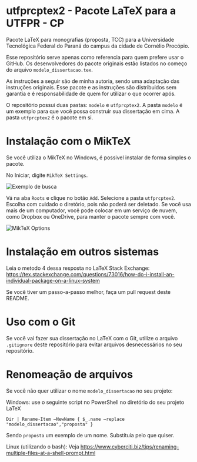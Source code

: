 # utfprcptex2 - Pacote LaTeX para a UTFPR - CP 
Pacote LaTeX para monografias (proposta, TCC) para a Universidade Tecnológica Federal do Paraná do campus da cidade de Cornélio Procópio.

Esse repositório serve apenas como referencia para quem prefere usar o GitHub. Os desenvolvedores do pacote originais estão listados no começo do arquivo `modelo_dissertacao.tex`.

As instruções a seguir são de minha autoria, sendo uma adaptação das instruções originais. Esse pacote e as instruções são distribuidos sem garantia e é responsabilidade de quem for utilizar o que ocorrer após.

O repositório possui duas pastas: `modelo` e `utfprcptex2`. A pasta `modelo` é um exemplo para que você possa construir sua dissertação em cima. A pasta `utfprcptex2` é o pacote em si.

# Instalação com o MikTeX

Se você utiliza o MikTeX no Windows, é possivel instalar de forma simples o pacote.

No Iniciar, digite `MikTeX Settings`.

![Exemplo de busca](https://vgy.me/qxGyPs.png)

Vá na aba `Roots` e clique no botão `Add`. Selecione a pasta `utfprcptex2`. Escolha com cuidado o diretório, pois não poderá ser deletado. Se você usa mais de um computador, você pode colocar em um serviço de nuvem, como Dropbox ou OneDrive, para manter o pacote sempre com você.

![MikTeX Options](https://vgy.me/y9PTpj.png)

# Instalação em outros sistemas

Leia o metodo 4 dessa resposta no LaTeX Stack Exchange: https://tex.stackexchange.com/questions/73016/how-do-i-install-an-individual-package-on-a-linux-system

Se você tiver um passo-a-passo melhor, faça um pull request deste README.

# Uso com o Git

Se você vai fazer sua dissertação no LaTeX com o Git, utilize o arquivo `.gitignore` deste repositório para evitar arquivos desnecessários no seu repositório.

# Renomeação de arquivos

Se você não quer utilizar o nome `modelo_dissertacao` no seu projeto:

Windows: use o seguinte script no PowerShell no diretório do seu projeto LaTeX

`Dir | Rename-Item –NewName { $_.name –replace "modelo_dissertacao","proposta" }`

Sendo `proposta` um exemplo de um nome. Substituia pelo que quiser.

Linux (utilizando o bash): Veja https://www.cyberciti.biz/tips/renaming-multiple-files-at-a-shell-prompt.html








